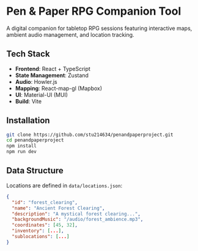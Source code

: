 # Pen & Paper RPG Companion Tool

A digital companion for tabletop RPG sessions featuring interactive maps, ambient audio management, and location tracking.

## Tech Stack

- **Frontend**: React + TypeScript
- **State Management**: Zustand
- **Audio**: Howler.js
- **Mapping**: React-map-gl (Mapbox)
- **UI**: Material-UI (MUI)
- **Build**: Vite

## Installation

```bash
git clone https://github.com/stu214634/penandpaperproject.git
cd penandpaperproject
npm install
npm run dev
```

## Data Structure

Locations are defined in `data/locations.json`:
```json
{
  "id": "forest_clearing",
  "name": "Ancient Forest Clearing",
  "description": "A mystical forest clearing...",
  "backgroundMusic": "/audio/forest_ambience.mp3",
  "coordinates": [45, 32],
  "inventory": [...],
  "sublocations": [...]
}
```
